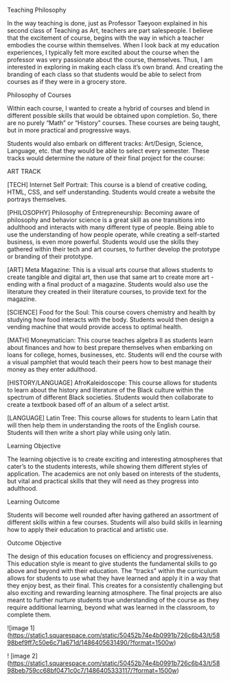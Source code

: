
Teaching Philosophy

In the way teaching is done, just as Professor Taeyoon explained in his second class of Teaching as Art, teachers are part salespeople. I believe that the excitement of course, begins with the way in which a teacher embodies the course within themselves. When I look back at my education experiences, I typically felt more excited about the course when the professor was very passionate about the course, themselves. Thus, I am interested in exploring in making each class it’s own brand. And creating the branding of each class so that students would be able to select from courses as if they were in a grocery store. 

Philosophy of Courses

Within each course, I wanted to create a hybrid of courses and blend in different possible skills that would be obtained upon completion. So, there are no purely “Math” or “History” courses. These courses are being taught, but in more practical and progressive ways.

Students would also embark on different tracks: Art/Design, Science, Language, etc. that they would be able to select every semester. These tracks would determine the nature of their final project for the course:

ART TRACK 

[TECH] Internet Self Portrait: This course is a blend of creative coding, HTML, CSS, and self understanding. Students would create a website the portrays themselves.

[PHILOSOPHY] Philosophy of Entrepreneurship: Becoming aware of philosophy and behavior science is a great skill as one transitions into adulthood and interacts with many different type of people. Being able to use the understanding of how people operate, while creating a self-started business, is even more powerful. Students would use the skills they gathered within their tech and art courses, to further develop the prototype or branding of their prototype.

[ART] Meta Magazine: This is a visual arts course that allows students to create tangible and digital art, then use that same art to create more art - ending with a final product of a magazine. Students would also use the literature they created in their literature courses, to provide text for the magazine.

[SCIENCE] Food for the Soul: This course covers chemistry and health by studying how food interacts with the body. Students would then design a vending machine that would provide access to optimal health.

[MATH] Moneymatician: This course teaches algebra II as students learn about finances and how to best prepare themselves when embarking on loans for college, homes, businesses, etc. Students will end the course with a visual pamphlet that would teach their peers how to best manage their money as they enter adulthood.

[HISTORY/LANGUAGE] AfroKaleidoscope: This course allows for students to learn about the history and literature of the Black culture within the spectrum of different Black societies. Students would then collaborate to create a textbook based off of an album of a select artist.

[LANGUAGE] Latin Tree: This course allows for students to learn Latin that will then help them in understanding the roots of the English course. Students will then write a short play while using only latin.


Learning Objective

The learning objective is to create exciting and interesting atmospheres that cater’s to the students interests, while showing them different styles of application. The academics are not only based on interests of the students, but vital and practical skills that they will need as they progress into adulthood.

Learning Outcome

Students will become well rounded after having gathered an assortment of different skills within a few courses. Students will also build skills in learning how to apply their education to practical and artistic use.

Outcome Objective

The design of this education focuses on efficiency and progressiveness. This education style is meant to give students the fundamental skills to go above and beyond with their education. The “tracks” within the curriculum allows for students to use what they have learned and apply it in a way that they enjoy best, as their final. This creates for a consistently challenging but also exciting and rewarding learning atmosphere. The final projects are also meant to further nurture students true understanding of the course as they require additional learning, beyond what was learned in the classroom, to complete them.


![image 1] (https://static1.squarespace.com/static/50452b74e4b0991b726c6b43/t/5898bef9ff7c50e6c71a671d/1486405631490/?format=1500w)

! [image 2] (https://static1.squarespace.com/static/50452b74e4b0991b726c6b43/t/5898beb759cc68bf0471c0c7/1486405333117/?format=1500w)

